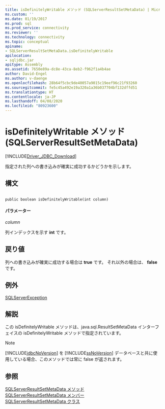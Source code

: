 ```yaml
---
title: isDefinitelyWritable メソッド (SQLServerResultSetMetaData) | Microsoft Docs
ms.custom: ''
ms.date: 01/19/2017
ms.prod: sql
ms.prod_service: connectivity
ms.reviewer: ''
ms.technology: connectivity
ms.topic: conceptual
apiname:
- SQLServerResultSetMetaData.isDefinitelyWritable
apilocation:
- sqljdbc.jar
apitype: Assembly
ms.assetid: 7650e89a-dc8e-43ca-8eb2-f962f1a4b4ae
author: David-Engel
ms.author: v-daenge
ms.openlocfilehash: 28b64f5cbc9de40057a9015c19eef96c21f93260
ms.sourcegitcommit: fe5c45a492e19a320a1a36b037704bf132dffd51
ms.translationtype: HT
ms.contentlocale: ja-JP
ms.lasthandoff: 04/08/2020
ms.locfileid: "80923600"
---
```

# <a name="isdefinitelywritable-method-sqlserverresultsetmetadata"></a>isDefinitelyWritable メソッド (SQLServerResultSetMetaData)
[!INCLUDE[Driver_JDBC_Download](../../../includes/driver_jdbc_download.md)]

  指定された列への書き込みが確実に成功するかどうかを示します。  
  
## <a name="syntax"></a>構文  
  
```  
  
public boolean isDefinitelyWritable(int column)  
```  
  
#### <a name="parameters"></a>パラメーター  
 *column*  
  
 列インデックスを示す **int** です。  
  
## <a name="return-value"></a>戻り値  
 列への書き込みが確実に成功する場合は **true** です。 それ以外の場合は、 **false**です。  
  
## <a name="exceptions"></a>例外  
 [SQLServerException](../../../connect/jdbc/reference/sqlserverexception-class.md)  
  
## <a name="remarks"></a>解説  
 この isDefinitelyWritable メソッドは、java.sql.ResultSetMetaData インターフェイスの isDefinitelyWritable メソッドで指定されています。  
  
> [!NOTE]  
>  [!INCLUDE[jdbcNoVersion](../../../includes/jdbcnoversion_md.md)] を [!INCLUDE[ssNoVersion](../../../includes/ssnoversion-md.md)] データベースと共に使用している場合、このメソッドでは常に false が返されます。  
  
## <a name="see-also"></a>参照  
 [SQLServerResultSetMetaData メソッド](../../../connect/jdbc/reference/sqlserverresultsetmetadata-methods.md)   
 [SQLServerResultSetMetaData メンバー](../../../connect/jdbc/reference/sqlserverresultsetmetadata-members.md)   
 [SQLServerResultSetMetaData クラス](../../../connect/jdbc/reference/sqlserverresultsetmetadata-class.md)  
  
  
